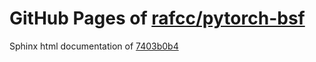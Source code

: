 GitHub Pages of [rafcc/pytorch-bsf](https://github.com/rafcc/pytorch-bsf.git)
===
Sphinx html documentation of [7403b0b4](https://github.com/rafcc/pytorch-bsf/tree/7403b0b49154e64d217e80c7f2fe38b373f6b274)
